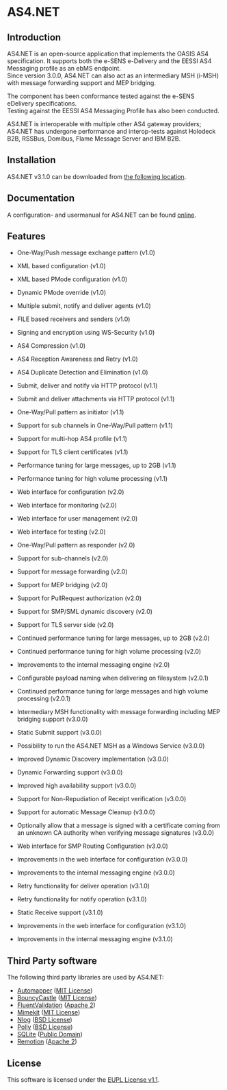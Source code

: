 # AS4.NET

## Introduction

AS4.NET is an open-source application that implements the OASIS AS4 specification. It supports both the e-SENS e-Delivery and the EESSI AS4 Messaging profile as an ebMS endpoint.  
Since version 3.0.0, AS4.NET can also act as an intermediary MSH (i-MSH) with message forwarding support and MEP bridging.
 
The component has been conformance tested against the e-SENS eDelivery specifications.  
Testing against the EESSI AS4 Messaging Profile has also been conducted.

AS4.NET is interoperable with multiple other AS4 gateway providers; AS4.NET has undergone performance and interop-tests against Holodeck B2B, RSSBus, Domibus, Flame Message Server and IBM B2B.

## Installation

AS4.NET v3.1.0 can be downloaded from [the following location](https://ec.europa.eu/cefdigital/artifact/content/groups/public/eu/eessi/as4/eessi_as4.net/3.1.0/eessi_as4.net-3.1.0.zip). 

## Documentation

A configuration- and usermanual for AS4.NET can be found [online](https://ec.europa.eu/cefdigital/wiki/display/EDELCOMMUNITY/AS4.NET).

## Features

- One-Way/Push message exchange pattern (v1.0)
- XML based configuration (v1.0)
- XML based PMode configuration (v1.0)
- Dynamic PMode override (v1.0)
- Multiple submit, notify and deliver agents (v1.0)
- FILE based receivers and senders (v1.0)
- Signing and encryption using WS-Security (v1.0)
- AS4 Compression (v1.0)
- AS4 Reception Awareness and Retry (v1.0)
- AS4 Duplicate Detection and Elimination (v1.0)
  
- Submit, deliver and notify via HTTP protocol (v1.1) 
- Submit and deliver attachments via HTTP protocol (v1.1)
- One-Way/Pull pattern as initiator (v1.1)
- Support for sub channels in One-Way/Pull pattern (v1.1)
- Support for multi-hop AS4 profile (v1.1)
- Support for TLS client certificates (v1.1)
- Performance tuning for large messages, up to 2GB (v1.1)
- Performance tuning for high volume processing (v1.1) 
  
- Web interface for configuration (v2.0)
- Web interface for monitoring (v2.0)
- Web interface for user management (v2.0)
- Web interface for testing (v2.0)
- One-Way/Pull pattern as responder (v2.0)
- Support for sub-channels (v2.0)
- Support for message forwarding (v2.0)
- Support for MEP bridging (v2.0)
- Support for PullRequest authorization (v2.0)
- Support for SMP/SML dynamic discovery (v2.0)
- Support for TLS server side (v2.0)
- Continued performance tuning for large messages, up to 2GB (v2.0)
- Continued performance tuning for high volume processing (v2.0)
- Improvements to the internal messaging engine (v2.0)
  
- Configurable payload naming when delivering on filesystem (v2.0.1)
- Continued performance tuning for large messages and high volume processing (v2.0.1)  
  
- Intermediary MSH functionality with message forwarding including MEP bridging support (v3.0.0)
- Static Submit support (v3.0.0)
- Possibility to run the AS4.NET MSH as a Windows Service (v3.0.0)
- Improved Dynamic Discovery implementation (v3.0.0)
- Dynamic Forwarding support (v3.0.0)
- Improved high availability support (v3.0.0)
- Support for Non-Repudiation of Receipt verification (v3.0.0)
- Support for automatic Message Cleanup (v3.0.0)
- Optionally allow that a message is signed with a certificate coming from an unknown CA authority when verifying message signatures (v3.0.0)
- Web interface for SMP Routing Configuration (v3.0.0)
- Improvements in the web interface for configuration (v3.0.0)
- Improvements to the internal messaging engine (v3.0.0)

- Retry functionality for deliver operation (v3.1.0)
- Retry functionality for notify operation (v3.1.0)
- Static Receive support (v3.1.0)
- Improvements in the web interface for configuration (v3.1.0)
- Improvements in the internal messaging engine (v3.1.0)
 
## Third Party software
The following third party libraries are used by AS4.NET:
- [Automapper](https://github.com/AutoMapper/AutoMapper) ([MIT License](https://opensource.org/licenses/MIT))
- [BouncyCastle](https://github.com/bcgit/bc-csharp) ([MIT License](https://opensource.org/licenses/MIT))
- [FluentValidation](https://github.com/JeremySkinner/FluentValidation) ([Apache 2](http://www.apache.org/licenses/LICENSE-2.0.html))
- [Mimekit](https://github.com/jstedfast/MimeKit) ([MIT License](https://opensource.org/licenses/MIT))
- [Nlog](https://github.com/NLog/NLog) ([BSD License](https://opensource.org/licenses/BSD-3-Clause))
- [Polly](https://github.com/App-vNext/Polly) ([BSD License](https://opensource.org/licenses/BSD-3-Clause))
- [SQLite](https://sqlite.org/) ([Public Domain](https://sqlite.org/copyright.html))
- [Remotion](https://github.com/re-motion/Relinq) ([Apache 2](http://www.apache.org/licenses/LICENSE-2.0.html))

## License
This software is licensed under the [EUPL License v1.1](https://joinup.ec.europa.eu/community/eupl/og_page/european-union-public-licence-eupl-v11).
